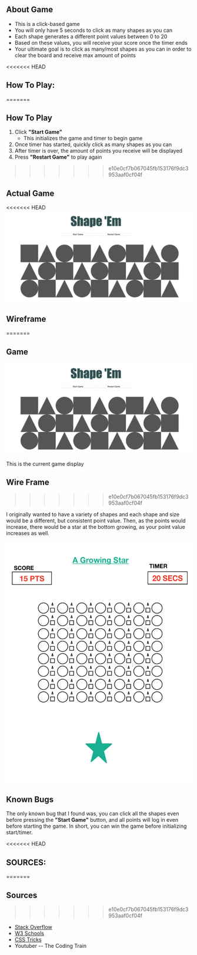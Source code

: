 ## About Game

- This is a click-based game
- You will only have 5 seconds to click as many shapes as you can
- Each shape generates a different point values between 0 to 20 
- Based on these values, you will receive your score once the timer ends 
- Your ultimate goal is to click as many/most shapes as you can in order to clear the board and receive max amount of points 

<<<<<<< HEAD
 ## How To Play:
=======
 ## How To Play
 
 1. Click **"Start Game"**
 	- This initializes the game and timer to begin game
 2. Once timer has started, quickly click as many shapes as you can
 3. After timer is over, the amount of points you receive will be displayed 
 4. Press **"Restart Game"** to play again
>>>>>>> e10e0cf7b067045fb153176f9dc3953aaf0cf04f

## Actual Game

<<<<<<< HEAD
![images](images/Screen%20Shot%202020-03-06%20at%209.44.50%20AM.png)

## Wireframe
=======
## Game
![images](images/Screen%20Shot%202020-03-06%20at%209.44.50%20AM.png)

This is the current game display

## Wire Frame
>>>>>>> e10e0cf7b067045fb153176f9dc3953aaf0cf04f

I originally wanted to have a variety of shapes and each shape and size would be a different, but consistent point value. Then, as the points would increase, there would be a star at the bottom growing, as your point value increases as well.

![images](images/IMG_0042.JPG)


## Known Bugs

The only known bug that I found was, you can click all the shapes even before pressing the **"Start Game"** button, and all points will log in even before starting the game. In short, you can win the game before initializing start/timer.

<<<<<<< HEAD
## SOURCES:
=======
## Sources
>>>>>>> e10e0cf7b067045fb153176f9dc3953aaf0cf04f

- [Stack Overflow](www.stackoverflow.com) 
- [W3 Schools](www.w3schools.com) 
- [CSS Tricks](www.css-tricks.com)
- Youtuber -- The Coding Train 
















